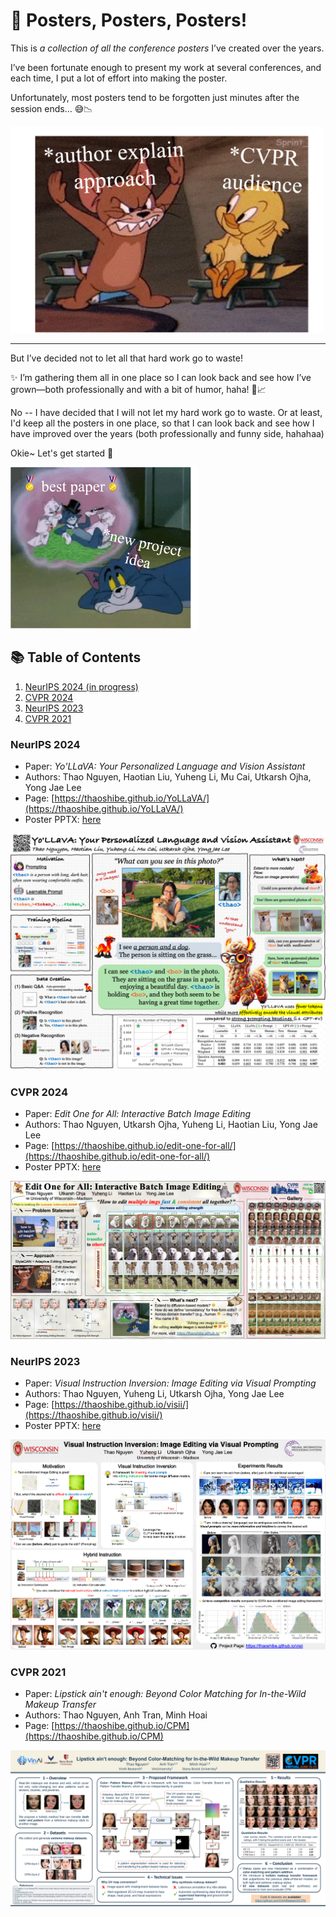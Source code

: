 # 📝 Posters, Posters, Posters!

This is *a collection of all the conference posters* I’ve created over the years.

I’ve been fortunate enough to present my work at several conferences, and each time, I put a lot of effort into making the poster.

Unfortunately, most posters tend to be forgotten just minutes after the session ends… 😅📉

<img src="./imgs/jerry-explain.png" alt="Poster Image" width="500px">

---

But I’ve decided not to let all that hard work go to waste!

✨ I’m gathering them all in one place so I can look back and see how I’ve grown—both professionally and with a bit of humor, haha! 🌱📈

No -- I have decided that I will not let my hard work go to waste.
Or at least, I'd keep all the posters in one place, so that I can look back and see how I have improved over the years (both professionally and funny side, hahahaa)

Okie~ Let's get started 🚀

<img src="./imgs/tom-dream.png" alt="Poster Image" width="300px">


## 📚 Table of Contents

1. [NeurIPS 2024 (in progress)](#neurips-2024)
2. [CVPR 2024](#cvpr-2024)
3. [NeurIPS 2023](#neurips-2023)
4. [CVPR 2021](#cvpr-2021)

### NeurIPS 2024

- Paper: *Yo'LLaVA: Your Personalized Language and Vision Assistant*
- Authors: Thao Nguyen, Haotian Liu, Yuheng Li, Mu Cai, Utkarsh Ojha, Yong Jae Lee
- Page: [https://thaoshibe.github.io/YoLLaVA/](https://thaoshibe.github.io/YoLLaVA/)
- Poster PPTX: [here](./pptx/yollava-poster-neurips2024.pptx)

![](./imgs/yollava-poster-neurips2024.png)

### CVPR 2024

- Paper: *Edit One for All: Interactive Batch Image Editing*
- Authors: Thao Nguyen, Utkarsh Ojha, Yuheng Li, Haotian Liu, Yong Jae Lee
- Page: [https://thaoshibe.github.io/edit-one-for-all/](https://thaoshibe.github.io/edit-one-for-all/)
- Poster PPTX: [here](./pptx/Nguyen_8831_CVPR2024-poster.pptx)

![](./imgs/cvpr2024.png)

### NeurIPS 2023

- Paper: *Visual Instruction Inversion: Image Editing via Visual Prompting*
- Authors: Thao Nguyen, Yuheng Li, Utkarsh Ojha, Yong Jae Lee
- Page: [https://thaoshibe.github.io/visii/](https://thaoshibe.github.io/visii/)
- Poster PPTX: [here](./pptx/NeurIPS2023-Poster.pptx)

![](./imgs/neurips2023.png)


### CVPR 2021

- Paper: *Lipstick ain't enough: Beyond Color Matching for In-the-Wild Makeup Transfer*
- Authors: Thao Nguyen, Anh Tran, Minh Hoai
- Page: [https://thaoshibe.github.io/CPM](https://thaoshibe.github.io/CPM)

![](./imgs/cvpr2021.png)

